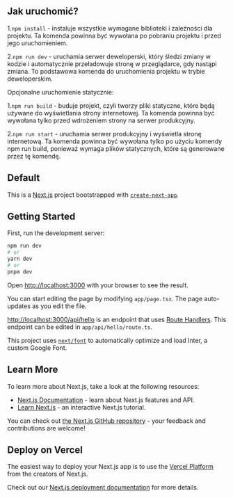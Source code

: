 ## Jak uruchomić?

1.`npm install` - instaluje wszystkie wymagane biblioteki i zależności dla projektu. Ta komenda powinna być wywołana po pobraniu projektu i przed jego uruchomieniem.

2.`npm run dev` - uruchamia serwer deweloperski, który śledzi zmiany w kodzie i automatycznie przeładowuje stronę w przeglądarce, gdy nastąpi zmiana. To podstawowa komenda do uruchomienia projektu w trybie deweloperskim.

Opcjonalne uruchomienie statycznie:

1.`npm run build` - buduje projekt, czyli tworzy pliki statyczne, które będą używane do wyświetlania strony internetowej. Ta komenda powinna być wywołana tylko przed wdrożeniem strony na serwer produkcyjny.

2.`npm run start` - uruchamia serwer produkcyjny i wyświetla stronę internetową. Ta komenda powinna być wywołana tylko po użyciu komendy npm run build, ponieważ wymaga plików statycznych, które są generowane przez tę komendę.

## Default

This is a [Next.js](https://nextjs.org/) project bootstrapped with [`create-next-app`](https://github.com/vercel/next.js/tree/canary/packages/create-next-app).

## Getting Started

First, run the development server:

```bash
npm run dev
# or
yarn dev
# or
pnpm dev
```

Open [http://localhost:3000](http://localhost:3000) with your browser to see the result.

You can start editing the page by modifying `app/page.tsx`. The page auto-updates as you edit the file.

[http://localhost:3000/api/hello](http://localhost:3000/api/hello) is an endpoint that uses [Route Handlers](https://beta.nextjs.org/docs/routing/route-handlers). This endpoint can be edited in `app/api/hello/route.ts`.

This project uses [`next/font`](https://nextjs.org/docs/basic-features/font-optimization) to automatically optimize and load Inter, a custom Google Font.

## Learn More

To learn more about Next.js, take a look at the following resources:

- [Next.js Documentation](https://nextjs.org/docs) - learn about Next.js features and API.
- [Learn Next.js](https://nextjs.org/learn) - an interactive Next.js tutorial.

You can check out [the Next.js GitHub repository](https://github.com/vercel/next.js/) - your feedback and contributions are welcome!

## Deploy on Vercel

The easiest way to deploy your Next.js app is to use the [Vercel Platform](https://vercel.com/new?utm_medium=default-template&filter=next.js&utm_source=create-next-app&utm_campaign=create-next-app-readme) from the creators of Next.js.

Check out our [Next.js deployment documentation](https://nextjs.org/docs/deployment) for more details.
